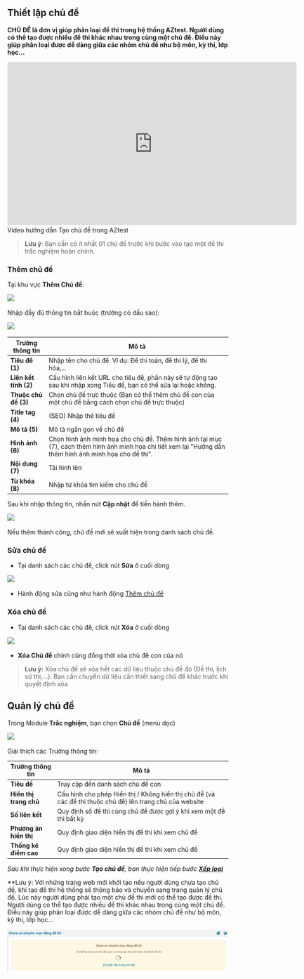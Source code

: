 ## Thiết lập chủ đề

**CHỦ ĐỀ là đơn vị giúp phân loại đề thi trong hệ thống AZtest. Người dùng có thể tạo được nhiều đề thi khác nhau trong cùng một chủ để. Điều này giúp phân loại được dễ dàng giữa các nhóm chủ đề như bộ môn, kỳ thi, lớp học...**

<div class="video-container">
   <iframe width="659" height="371" src="https://www.youtube.com/embed/9M8MkCGZ0Ew" frameborder="0" allow="accelerometer; autoplay; encrypted-media; gyroscope; picture-in-picture" allowfullscreen></iframe>
</div>

<div class="text-center text-italic">Video hướng dẫn Tạo chủ đề trong AZtest</div>

> **Lưu ý**: Bạn cần có ít nhất 01 chủ đề trước khi bước vào tạo một đề thi trắc nghiệm hoàn chỉnh.

### Thêm chủ đề

Tại khu vực **Thêm Chủ đề**:

![](./images/test/themchude.png)

Nhập đầy đủ thông tin bắt buộc (trường có dấu sao):

![](./images/test/them-chu-de-1.png)

| Trường thông tin | Mô tả | 
| ---------------- | ----- | 
|**Tiêu đề (1)** | Nhập tên cho chủ đề. Ví dụ: Đề thi toán, đề thi lý, đề thi hóa,... |
|**Liên kết tĩnh (2)** | Cấu hình liên kết URL cho tiêu đề, phần này sẽ tự động tạo sau khi nhập xong Tiêu đề, bạn có thể sửa lại hoặc không. |
|**Thuộc chủ đề (3)** | Chọn chủ đề trực thuộc (Bạn có thể thêm chủ đề con của một chủ đề bằng cách chọn chủ đề trực thuộc) |
|**Title tag (4)** | (SEO) Nhập thẻ tiêu đề |
|**Mô tả (5)** | Mô tả ngắn gọn về chủ đề |
|**Hình ảnh (6)** | Chọn hình ảnh minh họa cho chủ đề. Thêm hình ảnh tại mục (7), cách thêm hình ảnh minh họa chi tiết xem lại "Hướng dẫn thêm hình ảnh minh họa cho đề thi". |
|**Nội dung (7)** | Tải hình lên |
|**Từ khóa (8)** | Nhập từ khóa tìm kiếm cho chủ đề |

Sau khi nhập thông tin, nhấn nút **Cập nhật** để tiến hành thêm. 

![](./images/test/chude-capnhat.png)

Nếu thêm thành công, chủ đề mới sẽ xuất hiện trong danh sách chủ đề.

### Sửa chủ đề

- Tại danh sách các chủ đề, click nút **Sửa** ở cuối dòng

![](./images/test/suachude.png)

- Hành động sửa cũng như hành động [Thêm chủ đề](/test/#them-chu-e)

### Xóa chủ đề

- Tại danh sách các chủ đề, click nút **Xóa** ở cuối dòng

![](./images/test/chudexoa.png)

- **Xóa Chủ đề** chính cũng đồng thời xóa chủ đề con của nó
> **Lưu ý:** Xóa chủ đề sẽ xóa hết các dữ liệu thuộc chủ đề đó (Đề thi, lịch sử thi,...). Bạn cần chuyển dữ liệu cần thiết sang chủ đề khác trước khi quyết định xóa 


## Quản lý chủ đề

Trong Module **Trắc nghiệm**, bạn chọn **Chủ đề** (menu dọc)

![](./images/test/truy-cap-quan-ly-chu-de.png)

Giải thích các Trường thông tin:

| Trường thông tin | Mô tả |
| ---------------- | ----- |
|**Tiêu đề** | Truy cập đến danh sách chủ đề con | 
|**Hiển thị trang chủ** | Cấu hình cho phép Hiển thị / Không hiển thị chủ đề (và các đề thi thuộc chủ đề) lên trang chủ của website |
|**Số liên kết** | Quy định số đề thi cùng chủ đề được gợi ý khi xem một đề thi bất kỳ |
|**Phương án hiển thị** | Quy định giao diện hiển thị đề thi khi xem chủ đề |
|**Thống kê điểm cao** | Quy định giao diện hiển thị đề thi khi xem chủ đề | 

*Sau khi thực hiện xong bước **Tạo chủ đề**, bạn thực hiện tiếp bước  [**Xếp loại**](/xep-loai/)*

**Lưu ý: Với những trang web mới khởi tạo nếu người dùng chưa tạo chủ đề, khi tạo đề thi hệ thống sẽ thông báo và chuyển sang trang quản lý chủ đề.
Lúc này người dùng phải tạo một chủ đề thì mới có thể tạo được đề thi. Người dùng có thể tạo được nhiều đề thi khác nhau trong cùng một chủ đề. Điều này giúp phân loại được dễ dàng giữa các nhóm chủ đề như bộ môn, kỳ thi, lớp học…

![](./images/test/tinh-nang-moi-9.png)